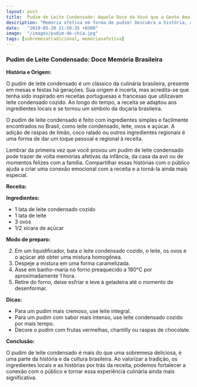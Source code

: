 ```yaml
---
layout: post
title:  Pudim de Leite Condensado: Aquele Doce da Vovó que a Gente Ama
description: "Memória afetiva em forma de pudim! Descubra a história, a origem e uma receita deliciosa desse clássico brasileiro."
date:   "2019-05-20 21:50:35 +0300"
image:  "/images/pudim-de-chia.jpg"
tags: [sobremesatradicional, memóriasafetiva]
---
```


### Pudim de Leite Condensado: Doce Memória Brasileira

**História e Origem:**

O pudim de leite condensado é um clássico da culinária brasileira, presente em mesas e festas há gerações. Sua origem é incerta, mas acredita-se que tenha sido inspirado em receitas portuguesas e francesas que utilizavam leite condensado cozido. Ao longo do tempo, a receita se adaptou aos ingredientes locais e se tornou um símbolo da doçaria brasileira.

O pudim de leite condensado é feito com ingredientes simples e facilmente encontrados no Brasil, como leite condensado, leite, ovos e açúcar. A adição de raspas de limão, coco ralado ou outros ingredientes regionais é uma forma de dar um toque pessoal e regional à receita.

Lembrar da primeira vez que você provou um pudim de leite condensado pode trazer de volta memórias afetivas da infância, da casa da avó ou de momentos felizes com a família. Compartilhar essas histórias com o público ajuda a criar uma conexão emocional com a receita e a torná-la ainda mais especial.

**Receita:**

**Ingredientes:**

-   1 lata de leite condensado cozido
-   1 lata de leite
-   3 ovos
-   1/2 xícara de açúcar

**Modo de preparo:**

2.  Em um liquidificador, bata o leite condensado cozido, o leite, os ovos e o açúcar até obter uma mistura homogênea.
4.  Despeje a mistura em uma forma caramelizada.
6.  Asse em banho-maria no forno preaquecido a 180°C por aproximadamente 1 hora.
8.  Retire do forno, deixe esfriar e leve à geladeira até o momento de desenformar.

**Dicas:**

-   Para um pudim mais cremoso, use leite integral.
-   Para um pudim com sabor mais intenso, use leite condensado cozido por mais tempo.
-   Decore o pudim com frutas vermelhas, chantilly ou raspas de chocolate.

**Conclusão:**

O pudim de leite condensado é mais do que uma sobremesa deliciosa, é uma parte da história e da cultura brasileira. Ao valorizar a tradição, os ingredientes locais e as histórias por trás da receita, podemos fortalecer a conexão com o público e tornar essa experiência culinária ainda mais significativa.
